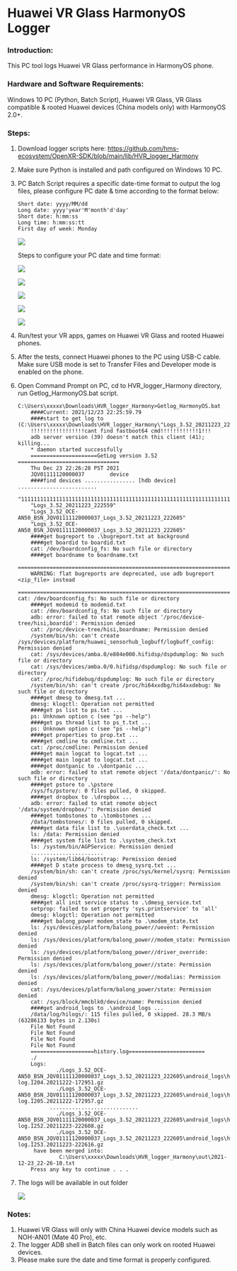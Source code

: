 # Huawei VR Glass HarmonyOS Logger

### Introduction: ###

This PC tool logs Huawei VR Glass performance in HarmonyOS phone.

### Hardware and Software Requirements: ###

Windows 10 PC (Python, Batch Script), Huawei VR Glass, VR Glass compatible & rooted Huawei devices (China models only) with HarmonyOS 2.0+.

### Steps: ###

1. Download logger scripts here: https://github.com/hms-ecosystem/OpenXR-SDK/blob/main/lib/HVR_logger_Harmony
2. Make sure Python is installed and path configured on Windows 10 PC.
3. PC Batch Script requires a specific date-time format to output the log files, please configure PC date & time according to the format below:

    ```
    Short date: yyyy/MM/dd
    Long date: yyyy'year'M'month'd'day'
    Short date: h:mm:ss
    Long time: h:mm:ss:tt
    First day of week: Monday
    ```

    ![](https://raw.githubusercontent.com/hms-ecosystem/OpenXR-SDK/blob/main/lib/HVR_logger_Harmony/region.png)

    Steps to configure your PC date and time format:

    ![](https://raw.githubusercontent.com/hms-ecosystem/OpenXR-SDK/blob/main/lib/HVR_logger_Harmony/date_time.png)

    ![](https://raw.githubusercontent.com/hms-ecosystem/OpenXR-SDK/blob/main/lib/HVR_logger_Harmony/date_time_settings.png)

    ![](https://raw.githubusercontent.com/hms-ecosystem/OpenXR-SDK/blob/main/lib/HVR_logger_Harmony/region_formats.png)

    ![](https://raw.githubusercontent.com/hms-ecosystem/OpenXR-SDK/blob/main/lib/HVR_logger_Harmony/customize_format_date.png)

    ![](https://raw.githubusercontent.com/hms-ecosystem/OpenXR-SDK/blob/main/lib/HVR_logger_Harmony/customize_format_time.png)

4. Run/test your VR apps, games on Huawei VR Glass and rooted Huawei phones.
5. After the tests, connect Huawei phones to the PC using USB-C cable. Make sure USB mode is set to Transfer Files and Developer mode is enabled on the phone.
6. Open Command Prompt on PC, cd to HVR_logger_Harmony directory, run Getlog_HarmonyOS.bat script.

    ```
    C:\Users\xxxxx\Downloads\HVR_logger_Harmony>Getlog_HarmonyOS.bat
		####Current: 2021/12/23 22:25:59.79
		####start to get log to (C:\Users\xxxxx\Downloads\HVR_logger_Harmony\"Logs_3.52_20211223_222559")...
		!!!!!!!!!!!!!!!!!cant find fastboot64 cmd!!!!!!!!!!!!1!!!
		adb server version (39) doesn't match this client (41); killing...
		* daemon started successfully
		=====================GetLog version 3.52 ================================
		Thu Dec 23 22:26:28 PST 2021
		JQV01111120000037        device
		####find devices ................ [hdb device] .........................
		"111111111111111111111111111111111111111111111111111111111111111111111111111"
		"Logs_3.52_20211223_222559"
		"Logs_3.52_OCE-AN50_BSN_JQV01111120000037_Logs_3.52_20211223_222605"
		"Logs_3.52_OCE-AN50_BSN_JQV01111120000037_Logs_3.52_20211223_222605"
		####get bugreport to .\bugreport.txt at background
		####get boardid to boardid.txt
		cat: /dev/boardconfig_fs: No such file or directory
		####get boardname to boardname.txt
		=============================================================================
		WARNING: flat bugreports are deprecated, use adb bugreport <zip_file> instead
		=============================================================================
    cat: /dev/boardconfig_fs: No such file or directory
		####get modemid to modemid.txt
		cat: /dev/boardconfig_fs: No such file or directory
		adb: error: failed to stat remote object '/proc/device-tree/hisi,boardid': Permission denied
		cat: /proc/device-tree/hisi,boardname: Permission denied
		/system/bin/sh: can't create /sys/devices/platform/huawei_sensorhub_logbuff/logbuff_config: Permission denied
		cat: /sys/devices/amba.0/e804e000.hifidsp/dspdumplog: No such file or directory
		cat: /sys/devices/amba.0/0.hifidsp/dspdumplog: No such file or directory
		cat: /proc/hifidebug/dspdumplog: No such file or directory
		/system/bin/sh: can't create /proc/hi64xxdbg/hi64xxdebug: No such file or directory
		####get dmesg to dmesg.txt ...
		dmesg: klogctl: Operation not permitted
		####get ps list to ps.txt ...
		ps: Unknown option c (see "ps --help")
		####get ps thread list to ps_t.txt ...
		ps: Unknown option c (see "ps --help")
		####get properties to prop.txt ...
		####get cmdline to cmdline.txt ...
		cat: /proc/cmdline: Permission denied
		####get main logcat to logcat.txt ...
		####get main logcat to logcat.txt ...
		####get dontpanic to .\dontpanic ...
		adb: error: failed to stat remote object '/data/dontpanic/': No such file or directory
		####get pstore to .\pstore
		/sys/fs/pstore/: 0 files pulled, 0 skipped.
		####get dropbox to .\dropbox ...
		adb: error: failed to stat remote object '/data/system/dropbox/': Permission denied
		####get tombstones to .\tombstones ...
		/data/tombstones/: 0 files pulled, 0 skipped.
		####get data file list to .\userdata_check.txt ...
		ls: /data: Permission denied
		####get system file list to .\system_check.txt
		ls: /system/bin/AGPService: Permission denied
        .......................
		ls: /system/lib64/bootstrap: Permission denied
		####get D state process to dmesg_sysrq.txt ...
		/system/bin/sh: can't create /proc/sys/kernel/sysrq: Permission denied
		/system/bin/sh: can't create /proc/sysrq-trigger: Permission denied
		dmesg: klogctl: Operation not permitted
		####get all init service status to .\dmesg_service.txt
		setprop: failed to set property 'sys.printservice' to 'all'
		dmesg: klogctl: Operation not permitted
		####get balong_power modem_state to .\modem_state.txt
		ls: /sys/devices/platform/balong_power//uevent: Permission denied
		ls: /sys/devices/platform/balong_power//modem_state: Permission denied
		ls: /sys/devices/platform/balong_power//driver_override: Permission denied
		ls: /sys/devices/platform/balong_power//state: Permission denied
		ls: /sys/devices/platform/balong_power//modalias: Permission denied
		cat: /sys/devices/platform/balong_power/state: Permission denied
		cat: /sys/block/mmcblk0/device/name: Permission denied
		####get android_logs to .\android_logs ...
		/data/log/hilogs/: 115 files pulled, 0 skipped. 28.3 MB/s (63286133 bytes in 2.130s)
		File Not Found
		File Not Found
		File Not Found
		File Not Found
		====================history.log========================
		./
		Logs:
		        ./Logs_3.52_OCE-AN50_BSN_JQV01111120000037_Logs_3.52_20211223_222605\android_logs\hiapplogcat-log.I204.20211222-172951.gz
		        ./Logs_3.52_OCE-AN50_BSN_JQV01111120000037_Logs_3.52_20211223_222605\android_logs\hiapplogcat-log.I205.20211222-172957.gz
              ............................
		        ./Logs_3.52_OCE-AN50_BSN_JQV01111120000037_Logs_3.52_20211223_222605\android_logs\hiapplogcat-log.I252.20211223-222608.gz
		        ./Logs_3.52_OCE-AN50_BSN_JQV01111120000037_Logs_3.52_20211223_222605\android_logs\hiapplogcat-log.I253.20211223-222616.gz
		 have been merged into:
		         C:\Users\xxxxx\Downloads\HVR_logger_Harmony\out\2021-12-23_22-26-10.txt
		Press any key to continue . . .
    ```
7. The logs will be available in out folder
   
   ![](https://raw.githubusercontent.com/hms-ecosystem/OpenXR-SDK/blob/main/lib/HVR_logger_Harmony/out.png)

### Notes: ###
1.	Huawei VR Glass will only with China Huawei device models such as NOH-AN01 (Mate 40 Pro), etc.
2.	The logger ADB shell in Batch files can only work on rooted Huawei devices.
3.	Please make sure the date and time format is properly configured.
